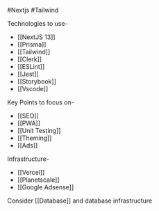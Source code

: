 #Nextjs #Tailwind

Technologies to use-
- [[NextJS 13]]
- [[Prisma]]
- [[Tailwind]]
- [[Clerk]]
- [[ESLint]]
- [[Jest]]
- [[Storybook]]
- [[Vscode]]

Key Points to focus on-
- [[SEO]]
- [[PWA]]
- [[Unit Testing]]
- [[Theming]]
- [[Ads]]

Infrastructure-
- [[Vercel]]
- [[Planetscale]]
- [[Google Adsense]]

Consider [[Database]] and database infrastructure